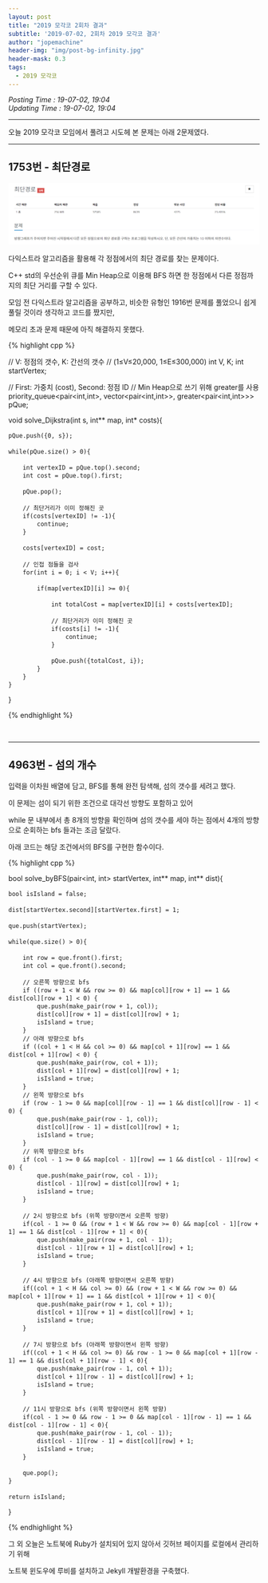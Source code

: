 ```yaml
---
layout: post
title: "2019 모각코 2회차 결과"
subtitle: '2019-07-02, 2회차 2019 모각코 결과'
author: "jopemachine"
header-img: "img/post-bg-infinity.jpg"
header-mask: 0.3
tags:
  - 2019 모각코
---
```


<i>Posting Time : 19-07-02, 19:04</i><br>
<i>Updating Time : 19-07-02, 19:04</i><br>

---

오늘 2019 모각코 모임에서 풀려고 시도헤 본 문제는 아래 2문제였다.

<hr>

<h2>1753번 - 최단경로</h2>

![](/img/posts/2019-07-02-Mogacko02_Result/ScreenClip01.png)

다익스트라 알고리즘을 활용해 각 정점에서의 최단 경로를 찾는 문제이다.

C++ std의 우선순위 큐를 Min Heap으로 이용해 BFS 하면 한 정점에서 다른 정점까지의 최단 거리를 구할 수 있다.

모임 전 다익스트라 알고리즘을 공부하고, 비슷한 유형인 1916번 문제를 풀었으니 쉽게 풀릴 것이라 생각하고 코드를 짰지만,

메모리 초과 문제 때문에 아직 해결하지 못했다.

{% highlight cpp %}

// V: 정점의 갯수, K: 간선의 갯수
// (1≤V≤20,000, 1≤E≤300,000)
int V, K;
int startVertex;

// First: 가중치 (cost), Second: 정점 ID
// Min Heap으로 쓰기 위해 greater를 사용
priority_queue<pair<int,int>, vector<pair<int,int>>, greater<pair<int,int>>> pQue;

void solve_Dijkstra(int s, int** map, int* costs){

    pQue.push({0, s});

    while(pQue.size() > 0){

        int vertexID = pQue.top().second;
        int cost = pQue.top().first;

        pQue.pop();

        // 최단거리가 이미 정해진 곳
        if(costs[vertexID] != -1){
            continue;
        }

        costs[vertexID] = cost;

        // 인접 점들을 검사
        for(int i = 0; i < V; i++){

            if(map[vertexID][i] >= 0){

                int totalCost = map[vertexID][i] + costs[vertexID];

                // 최단거리가 이미 정해진 곳
                if(costs[i] != -1){
                    continue;
                }

                pQue.push({totalCost, i});
            }
        }
    }
}

{% endhighlight %}

<br>
<hr>

<h2>4963번 - 섬의 개수</h2>

입력을 이차원 배열에 담고, BFS를 통해 완전 탐색해, 섬의 갯수를 세려고 했다. 

이 문제는 섬이 되기 위한 조건으로 대각선 방향도 포함하고 있어

while 문 내부에서 총 8개의 방향을 확인하며 섬의 갯수를 세야 하는 점에서 4개의 방향으로 순회하는 bfs 들과는 조금 달랐다.

아래 코드는 해당 조건에서의 BFS를 구현한 함수이다.

{% highlight cpp %}

bool solve_byBFS(pair<int, int> startVertex, int** map, int** dist){

    bool isIsland = false;

    dist[startVertex.second][startVertex.first] = 1;

    que.push(startVertex);

    while(que.size() > 0){

        int row = que.front().first;
        int col = que.front().second;

        // 오른쪽 방향으로 bfs
        if ((row + 1 < W && row >= 0) && map[col][row + 1] == 1 && dist[col][row + 1] < 0) {
            que.push(make_pair(row + 1, col));
            dist[col][row + 1] = dist[col][row] + 1;
            isIsland = true;
        }
        // 아래 방향으로 bfs
        if ((col + 1 < H && col >= 0) && map[col + 1][row] == 1 && dist[col + 1][row] < 0) {
            que.push(make_pair(row, col + 1));
            dist[col + 1][row] = dist[col][row] + 1;
            isIsland = true;
        }
        // 왼쪽 방향으로 bfs
        if (row - 1 >= 0 && map[col][row - 1] == 1 && dist[col][row - 1] < 0) {
            que.push(make_pair(row - 1, col));
            dist[col][row - 1] = dist[col][row] + 1;
            isIsland = true;
        }
        // 위쪽 방향으로 bfs
        if (col - 1 >= 0 && map[col - 1][row] == 1 && dist[col - 1][row] < 0) {
            que.push(make_pair(row, col - 1));
            dist[col - 1][row] = dist[col][row] + 1;
            isIsland = true;
        }

        // 2시 방향으로 bfs (위쪽 방향이면서 오른쪽 방향)
        if(col - 1 >= 0 && (row + 1 < W && row >= 0) && map[col - 1][row + 1] == 1 && dist[col - 1][row + 1] < 0){
            que.push(make_pair(row + 1, col - 1));
            dist[col - 1][row + 1] = dist[col][row] + 1;
            isIsland = true;
        }

        // 4시 방향으로 bfs (아래쪽 방향이면서 오른쪽 방향)
        if((col + 1 < H && col >= 0) && (row + 1 < W && row >= 0) && map[col + 1][row + 1] == 1 && dist[col + 1][row + 1] < 0){
            que.push(make_pair(row + 1, col + 1));
            dist[col + 1][row + 1] = dist[col][row] + 1;
            isIsland = true;
        }

        // 7시 방향으로 bfs (아래쪽 방향이면서 왼쪽 방향)
        if((col + 1 < H && col >= 0) && row - 1 >= 0 && map[col + 1][row - 1] == 1 && dist[col + 1][row - 1] < 0){
            que.push(make_pair(row - 1, col + 1));
            dist[col + 1][row - 1] = dist[col][row] + 1;
            isIsland = true;
        }

        // 11시 방향으로 bfs (위쪽 방향이면서 왼쪽 방향)
        if(col - 1 >= 0 && row - 1 >= 0 && map[col - 1][row - 1] == 1 && dist[col - 1][row - 1] < 0){
            que.push(make_pair(row - 1, col - 1));
            dist[col - 1][row - 1] = dist[col][row] + 1;
            isIsland = true;
        }

        que.pop();
    }

    return isIsland;
}

{% endhighlight %}

그 외 오늘은 노트북에 Ruby가 설치되어 있지 않아서 깃허브 페이지를 로컬에서 관리하기 위해

노트북 윈도우에 루비를 설치하고 Jekyll 개발환경을 구축했다.
